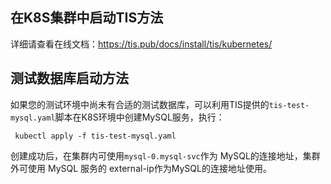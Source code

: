 
## 在K8S集群中启动TIS方法

详细请查看在线文档：https://tis.pub/docs/install/tis/kubernetes/

## 测试数据库启动方法

如果您的测试环境中尚未有合适的测试数据库，可以利用TIS提供的`tis-test-mysql.yaml`脚本在K8S环境中创建MySQL服务，执行：
```shell
 kubectl apply -f tis-test-mysql.yaml
```
创建成功后，在集群内可使用`mysql-0.mysql-svc`作为 MySQL的连接地址，集群外可使用 MySQL 服务的 external-ip作为MySQL的连接地址使用。